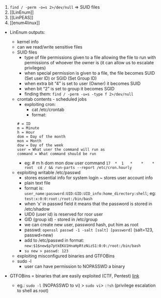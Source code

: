 1. `find / -perm -o=s 2>/dev/null` => SUID files
2. [[LinEnum]]
3. [[LinPEAS]]
4. [[enum4linux]]


- LinEnum outputs:
	- kernel info
	- can we read/write sensitive files
	- SUID files
		- type of file permissions given to a file allowing the file to run with permissions of whoever the owner is (it can allow us to escalate privileges)
		- when special permission is given to a file, the file becomes SUID (Set user ID) or SGID (Set Group ID)
		- when extra bit “4” is set to user (Owner) it becomes SUID
		- when bit “2” is set to group it becomes SGID
		- finding them: `find / -perm -u=s -type f 2>/dev/null`
	- crontab contents - scheduled jobs
		- exploiting cron:
			- cat /etc/crontab
			- format: 
		```
		# = ID
		m = Minute
		h = Hour
		dom = Day of the month
		mon = Month
		dow = Day of the week
		user = What user the command will run as
		command = What command should be run
		```
		- eg: #  m   h dom mon dow user  command
     		`17  *  1   *    *    *     root  cd / && run-parts --report /etc/cron.hourly`
	- exploiting writable /etc/passwd
		- stores essential info for system login ~ stores user account info
		- plain text file
		- format is: `user_name:password:UID:GID:UID_info:home_directory:shell`; eg: `test:x:0:0:root:/root:/bin/bash`
		- when ‘x’ in passwd field it means that the password is stored in /etc/shadow
		- UID0 (user id) is reserved for roor user
		- GID (group id) - stored in /etc/group 
		- we can create new user, password hash, put him as root
		- passwd: `openssl passwd -1 -salt [salt] [password]` (salt=123, passwd=new)
		- add to /etc/passwd in format: `new:$1$new$p7ptkEKU1HnaHpRtzNizS1:0:0:/root:/bin/bash`
		- `su new > passwd: 123 `       
	- exploiting misconfigured binaries and GTFOBins
	- sudo -l
		- user can have permission to NOPASSWD a binary

- GTFOBins = binaries that are easily exploited (CTF, Pentest) [link](https://gtfobins.github.io/)
	- eg.: `sudo -l` (NOPASSWD to vi) > `sudo vi`> `:!sh` (privilege escalation to shell as root)


